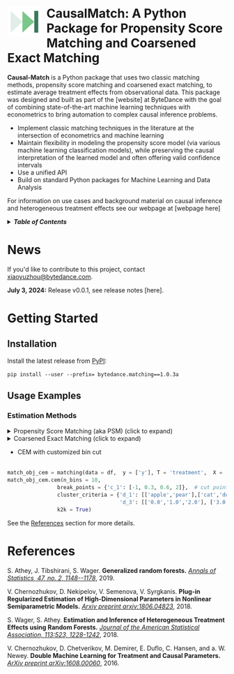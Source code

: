 <h1>
<a href="">
<img src="doc/logo.png" width="80px" align="left" style="margin-right: 10px;", alt="econml-logo"> 
</a> CausalMatch: A Python Package for Propensity Score Matching and Coarsened Exact Matching 
</h1>

**Causal-Match** is a Python package that uses two classic matching methods, propensity score matching and coarsened exact matching, to estimate average treatment effects from observational data. 
This package was designed and built as part of the [website] at ByteDance with the goal of combining state-of-the-art machine learning techniques with econometrics to bring automation to complex causal inference problems.

* Implement classic matching techniques in the literature at the intersection of econometrics and machine learning
* Maintain flexibility in modeling the propensity score model (via various machine learning classification models), while preserving the causal interpretation of the learned model and often offering valid confidence intervals
* Use a unified API
* Build on standard Python packages for Machine Learning and Data Analysis


For information on use cases and background material on causal inference and heterogeneous treatment effects see our webpage at [webpage here]

<details>
<summary><strong><em>Table of Contents</em></strong></summary>

- [News](#news)
- [Getting Started](#getting-started)
  - [Installation](#installation)
  - [Usage Examples](#usage-examples)
    - [Estimation Methods](#estimation-methods)
- [References](#references)

</details>

# News

If you'd like to contribute to this project, contact xiaoyuzhou@bytedance.com.

**July 3, 2024:** Release v0.0.1, see release notes [here].

</details>

# Getting Started

## Installation

Install the latest release from [PyPI](https://pypi.org/project/econml/):
```
pip install --user --prefix= bytedance.matching==1.0.3a
```


## Usage Examples
### Estimation Methods

<details>
  <summary>Propensity Score Matching (aka PSM) (click to expand)</summary>

  * Simple PSM

  ```Python
  from bytedance.matching import matching, gen_test_data
  from bytedance.matching import matching 
df = gen_test_data(n = 10000, c_ratio=0.5)
df.head()


X = ['c_1', 'c_2', 'c_3', 'd_1', 'gender']
y = ['y', 'y2']
id = 'user_id'
T = 'treatment' # treatment variable must be binary with 0/1 values

# STEP 1: initialize object
match_obj = matching(data = df,     
                     T = T,
                     X = X,
                     id = id)

# STEP 2: propensity score matching

match_obj.psm(n_neighbors = 1,                      # number of neighbors
                model = GradientBoostingClassifier(), # p-score model
                trim_percentage = 0.1,                # trim x percent of data based on propensity score
                caliper = 0.1)                        # caliper for p-score diff

# STEP 3: balance check after propensity score matching
match_obj.balance_check(include_discrete = True)


# STEP 4: obtain output dataframe, and merge X and y
df_out = match_obj.df_out_final_post_trim.merge(df[y + X + [id]], how='left', on = id)

# STEP 5: calculate average treatment effect on treated

X_mat = df_out[T]
y_mat = df_out[y]

X_mat = sm.add_constant(X_mat)
model = sm.OLS(y_mat,X_mat)
results = model.fit()
print(results.params)
  ```

  * PSM with multiple p-score models and select the best one based on f1 score 

  ```Python
# STEP 0: define all classification model you need
ps_model1 = LogisticRegression(C=1e6)
ps_model2 = SVC(probability=True)
ps_model3 = GaussianNB()
ps_model4 = KNeighborsClassifier()
ps_model5 = DecisionTreeClassifier()
ps_model6 = RandomForestClassifier()
ps_model7 = GradientBoostingClassifier()
ps_model8 = LGBMClassifier()
ps_model9 = XGBClassifier()

model_list = [ps_model1, ps_model2, ps_model3,  ps_model4, ps_model5, ps_model6,  ps_model7, ps_model8, ps_model9]
match_obj = matching(data = df, T = T, X = X, id = id)
match_obj.psm(n_neighbors = 1,
              model_list = model_list, # input list of models you want to try
              trim_percentage = 0,
              caliper = 1,              
              test_size = 0.2) # train-test split, what portion does test sample takes
print(match_obj.balance_check(include_discrete = True))
df_out = match_obj.df_out_final_post_trim.merge(df[y + X + [id]], how='left', on = id)

  ```

</details>



<details>
  <summary>Coarsened Exact Matching (click to expand)</summary>

  * Simple CEM


  ```Python

match_obj_cem = matching(data = df,  y = ['y'], T = 'treatment',  X = ['c_1','d_1','d_3'], id = 'user_id')
# coarsened exact matching
match_obj_cem.cem(n_bins = 10, # number of bins for continuous x variables, cut by percentile
                  k2k = True)  # k2k: trim exp/base to have same observation numbers
print(match_obj_cem.balance_check(include_discrete=True))
print(match_obj_cem.ate())
  ```
</details>

  * CEM with customized bin cut

  ```Python

match_obj_cem = matching(data = df,  y = ['y'], T = 'treatment',  X = ['c_1','d_1','d_3'], id = 'user_id')
match_obj_cem.cem(n_bins = 10,                                     
                  break_points = {'c_1': [-1, 0.3, 0.6, 2]},  # cut point for continuous variable
                  cluster_criteria = {'d_1': [['apple','pear'],['cat','dog'],['bee']],
                                      'd_3': [['0.0','1.0','2.0'], ['3.0','4.0','5.0'], ['6.0','7.0','8.0','9.0']]}, # group values for discrete variables
                  k2k = True) 
  ```
</details>



See the <a href="#references">References</a> section for more details.

# References

S. Athey, J. Tibshirani, S. Wager.
**Generalized random forests.**
[*Annals of Statistics, 47, no. 2, 1148--1178*](https://projecteuclid.org/euclid.aos/1547197251), 2019.

V. Chernozhukov, D. Nekipelov, V. Semenova, V. Syrgkanis.
**Plug-in Regularized Estimation of High-Dimensional Parameters in Nonlinear Semiparametric Models.**
[*Arxiv preprint arxiv:1806.04823*](https://arxiv.org/abs/1806.04823), 2018.

S. Wager, S. Athey.
**Estimation and Inference of Heterogeneous Treatment Effects using Random Forests.**
[*Journal of the American Statistical Association, 113:523, 1228-1242*](https://www.tandfonline.com/doi/citedby/10.1080/01621459.2017.1319839), 2018.

V. Chernozhukov, D. Chetverikov, M. Demirer, E. Duflo, C. Hansen, and a. W. Newey. **Double Machine Learning for Treatment and Causal Parameters.** [*ArXiv preprint arXiv:1608.00060*](https://arxiv.org/abs/1608.00060), 2016.
